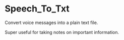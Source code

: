 # Speech_To_Txt
Convert voice messages into a plain text file.

Super useful for taking notes on important information.
